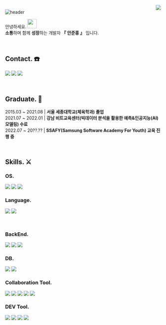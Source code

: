 <img align="right" src="https://hits.seeyoufarm.com/api/count/incr/badge.svg?url=https%3A%2F%2Fgithub.com%2Fjunhong625&count_bg=%235EDBDF&title_bg=%23000000&icon=&icon_color=%23E7E7E7&title=hits&edge_flat=false">


![header](https://capsule-render.vercel.app/api?type=waving&color=auto&height=300&section=header&text=Coder%20JH⚽️&fontSize=50)



안녕하세요. 
<img height=30 src="https://camo.githubusercontent.com/e8e7b06ecf583bc040eb60e44eb5b8e0ecc5421320a92929ce21522dbc34c891/68747470733a2f2f6d656469612e67697068792e636f6d2f6d656469612f6876524a434c467a6361737252346961377a2f67697068792e676966">  
**소통**하며 함께 **성장**하는 개발자
**『 안준홍 』** 입니다. 

<br>

## Contact. ☎️
<a href="mailto:junhong625@naver.com"><img src="https://img.shields.io/badge/Naver-03C75A?style=flat&logo=naver&logoColor=white"/></a>
<a href="mailto:junhong625@gmail.com"><img src="https://img.shields.io/badge/Gmail-EA4335?style=flat&logo=gmail&logoColor=white"/></a>
<a href="https://github.com/junhong625"><img src="https://img.shields.io/badge/Github-181717?style=flat&logo=github&logoColor=white"/></a>

<br>

## Graduate. 🏫
2015.03 ~ 2021.08  |  **서울 세종대학교(체육학과) 졸업**  
2021.07 ~ 2022.01  |  **강남 비트교육센터(빅데이터 분석을 활용한 예측&인공지능(AI) 모델링) 수료**  
2022.07 ~ 20??.??  |  **SSAFY(Samsung Software Academy For Youth) 교육 진행 중**


<br>

## Skills. ⚔️

### OS.
<a href="https://www.microsoft.com/ko-kr/windows?r=1"><img src="https://img.shields.io/badge/Window-0078D7?style=flat&logo=microsoft&logoColor=white"/></a>
<a href="https://www.apple.com/kr/macos/monterey/"><img src="https://img.shields.io/badge/MacOS-000000?style=flat&logo=macos&logoColor=white"/></a>
<a href="https://ubuntu.com/"><img src="https://img.shields.io/badge/Ubuntu-E95420?style=flat&logo=ubuntu&logoColor=white"/></a>
<br>

### Language.
<a href="https://www.python.org/"><img src="https://img.shields.io/badge/Python-3776AB?style=flat&logo=python&logoColor=white"/></a>
<a href="https://www.java.com/"><img src="https://img.shields.io/badge/Java-007396?style=flat&logo=java&logoColor=white"/></a>
<!-- <a href="https://www.javascript.com/"><img src="https://img.shields.io/badge/JavaScript-FDDA0D?style=flat&logo=javascript&logoColor=white"/></a> -->
<br>

### BackEnd.
<a href="https://docs.djangoproject.com/intro/"><img src="https://img.shields.io/badge/Django-092E20?style=flat&logo=django&logoColor=white"/></a>
<a href="https://spring.io/"><img src="https://img.shields.io/badge/Spring Boot-6DB33F?style=flat&logo=Spring Boot&logoColor=white"/></a>
<a href="https://flask.palletsprojects.com/"><img src="https://img.shields.io/badge/Flask-000000?style=flat&logo=flask&logoColor=white"/></a>

### DB.
<a href="https://www.mysql.com/"><img src="https://img.shields.io/badge/MySQL-4479A1?style=flat&logo=mysql&logoColor=white"/></a>
<a href="https://sqlite.org/"><img src="https://img.shields.io/badge/SQLite-0096FF?style=flat&logo=sqlite&logoColor=white"/></a>
<br>

### Collaboration Tool.
<a href="https://git-scm.com/"><img src="https://img.shields.io/badge/Git-F05032?style=flat&logo=git&logoColor=white"/></a>
<a href="https://github.com/"><img src="https://img.shields.io/badge/Github-181717?style=flat&logo=github&logoColor=white"/></a>
<a href="https://www.atlassian.com/ko/software/jira/"><img src="https://img.shields.io/badge/Jira-0052CC?style=flat&logo=jira software&logoColor=white"/></a>
<a href="https://www.google.com/intl/ko_KR/drive/"><img src="https://img.shields.io/badge/Google Drive-4285F4?style=flat&logo=google drive&logoColor=white"/></a>
<a href="https://notion.so"><img src="https://img.shields.io/badge/notion-000000?style=flat&logo=notion&logoColor=white"/></a>
<br>

### DEV Tool.
<a href="https://www.jetbrains.com/ko-kr/idea/"><img src="https://img.shields.io/badge/Intellij-000000?style=flat&logo=intellij idea&logoColor=white"/></a>
<a href="https://jupyter.org/"><img src="https://img.shields.io/badge/Jupyter Notebook-F37626?style=flat&logo=jupyter&logoColor=white"/></a>
<a href="https://www.jetbrains.com/ko-kr/pycharm/"><img src="https://img.shields.io/badge/PyCharm-000000?style=flat&logo=PyCharm&logoColor=white"/></a>
<a href="https://code.visualstudio.com/"><img src="https://img.shields.io/badge/VSCode-6495ED?style=flat&logo=visualstudiocode&logoColor=white"/></a>
